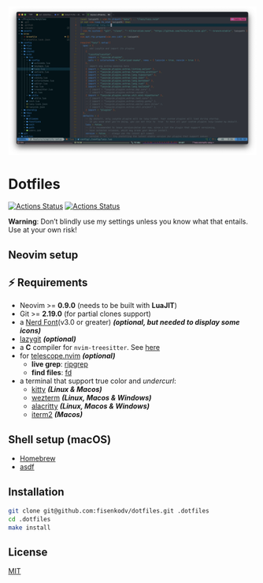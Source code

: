 ![cover](./images/screenshot.png)

# Dotfiles

[![Actions Status](https://github.com/fisenkodv/dotfiles/actions/workflows/test_install.yaml/badge.svg)](https://github.com/fisenkodv/dotfiles/actions/workflows/test_install.yaml)
[![Actions Status](https://github.com/fisenkodv/dotfiles/actions/workflows/update_submodules.yml/badge.svg)](https://github.com/fisenkodv/dotfiles/actions/workflows/update_submodules.yml)

**Warning**: Don’t blindly use my settings unless you know what that entails. Use at your own risk!

## Neovim setup

## ⚡️ Requirements

- Neovim >= **0.9.0** (needs to be built with **LuaJIT**)
- Git >= **2.19.0** (for partial clones support)
- a [Nerd Font](https://www.nerdfonts.com/)(v3.0 or greater) **_(optional, but needed to display some icons)_**
- [lazygit](https://github.com/jesseduffield/lazygit) **_(optional)_**
- a **C** compiler for `nvim-treesitter`. See [here](https://github.com/nvim-treesitter/nvim-treesitter#requirements)
- for [telescope.nvim](https://github.com/nvim-telescope/telescope.nvim) **_(optional)_**
  - **live grep**: [ripgrep](https://github.com/BurntSushi/ripgrep)
  - **find files**: [fd](https://github.com/sharkdp/fd)
- a terminal that support true color and _undercurl_:
  - [kitty](https://github.com/kovidgoyal/kitty) **_(Linux & Macos)_**
  - [wezterm](https://github.com/wez/wezterm) **_(Linux, Macos & Windows)_**
  - [alacritty](https://github.com/alacritty/alacritty) **_(Linux, Macos & Windows)_**
  - [iterm2](https://iterm2.com/) **_(Macos)_**

## Shell setup (macOS)

- [Homebrew](https://brew.sh)
- [asdf](https://asdf-vm.com/)

## Installation

```bash
git clone git@github.com:fisenkodv/dotfiles.git .dotfiles
cd .dotfiles
make install
```

## License

[MIT](LICENSE)
